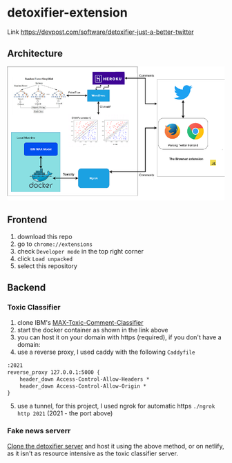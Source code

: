 # detoxifier-extension
Link https://devpost.com/software/detoxifier-just-a-better-twitter

## Architecture
![arch](https://github.com/DeluxeOwl/detoxifier-extension/blob/main/unknown.png)
## Frontend

1. download this repo
2. go to `chrome://extensions`
3. check `Developer mode` in the top right corner
4. click `Load unpacked`
5. select this repository

## Backend

### Toxic Classifier

1. clone IBM's [MAX-Toxic-Comment-Classifier](https://github.com/IBM/MAX-Toxic-Comment-Classifier)
2. start the docker container as shown in the link above
3. you can host it on your domain with https (required), if you don't have a domain:
4. use a reverse proxy, I used caddy with the following `Caddyfile`
```
:2021
reverse_proxy 127.0.0.1:5000 {
    header_down Access-Control-Allow-Headers *
    header_down Access-Control-Allow-Origin *
}
```
5. use a tunnel, for this project, I used ngrok for automatic https `./ngrok http 2021` (2021 - the port above)

### Fake news serverr
[Clone the detoxifier server](https://github.com/calinbiberea/detoxifier-server) and host it using the above method, or on netlify, 
as it isn't as resource intensive as the toxic classifier server.
